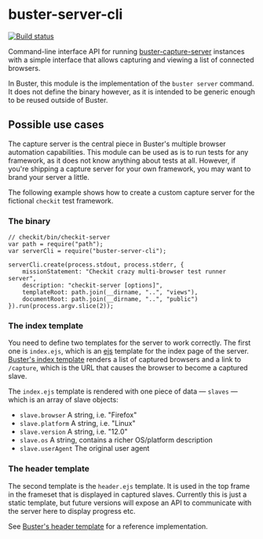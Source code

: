 # buster-server-cli #

[![Build status](https://secure.travis-ci.org/busterjs/buster-evented-logger.png?branch=master)](http://travis-ci.org/busterjs/buster-evented-logger)

Command-line interface API for running [buster-capture-server](https://github.com/busterjs/buster-capture-server/)
instances with a simple interface that allows capturing and viewing a list of
connected browsers.

In Buster, this module is the implementation of the `buster server` command. It
does not define the binary however, as it is intended to be generic enough to be
reused outside of Buster.

## Possible use cases ##

The capture server is the central piece in Buster's multiple browser automation
capabilities. This module can be used as is to run tests for any framework, as
it does not know anything about tests at all. However, if you're shipping a
capture server for your own framework, you may want to brand your server a
little.

The following example shows how to create a custom capture server for the
fictional `checkit` test framework.

### The binary ###

    // checkit/bin/checkit-server
    var path = require("path");
    var serverCli = require("buster-server-cli");

    serverCli.create(process.stdout, process.stderr, {
        missionStatement: "Checkit crazy multi-browser test runner server",
        description: "checkit-server [options]",
        templateRoot: path.join(__dirname, "..", "views"),
        documentRoot: path.join(__dirname, "..", "public")
    }).run(process.argv.slice(2));

### The index template ###

You need to define two templates for the server to work correctly. The first one
is `index.ejs`, which is an [ejs](http://embeddedjs.com/) template for the
index page of the server. [Buster's index template](https://github.com/busterjs/buster-server-cli/blob/master/views/index.ejs)
renders a list of captured browsers and a link to `/capture`, which is the
URL that causes the browser to become a captured slave.

The `index.ejs` template is rendered with one piece of data — `slaves` — which
is an array of slave objects:

* `slave.browser` A string, i.e. "Firefox"
* `slave.platform` A string, i.e. "Linux"
* `slave.version` A string, i.e. "12.0"
* `slave.os` A string, contains a richer OS/platform description
* `slave.userAgent` The original user agent

### The header template ###

The second template is the `header.ejs` template. It is used in the top frame
in the frameset that is displayed in captured slaves. Currently this is just
a static template, but future versions will expose an API to communicate with
the server here to display progress etc.

See [Buster's header template](https://github.com/busterjs/buster-server-cli/blob/master/views/header.ejs)
for a reference implementation.
